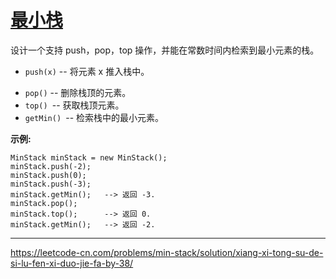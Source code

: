 # [最小栈](https://leetcode-cn.com/problems/min-stack/)

设计一个支持 push，pop，top 操作，并能在常数时间内检索到最小元素的栈。

* `push(x)` -- 将元素 x 推入栈中。 

- `pop()` -- 删除栈顶的元素。
- `top() `-- 获取栈顶元素。
- `getMin() `-- 检索栈中的最小元素。

 **示例:** 

```
MinStack minStack = new MinStack();
minStack.push(-2);
minStack.push(0);
minStack.push(-3);
minStack.getMin();   --> 返回 -3.
minStack.pop();
minStack.top();      --> 返回 0.
minStack.getMin();   --> 返回 -2.
```

---

 https://leetcode-cn.com/problems/min-stack/solution/xiang-xi-tong-su-de-si-lu-fen-xi-duo-jie-fa-by-38/ 